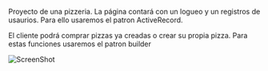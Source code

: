 Proyecto de una pizzeria. La página contará con un logueo y un registros de usaurios. Para ello usaremos el patron ActiveRecord.

El cliente podrá comprar pizzas ya creadas o crear su propia pizza. Para estas funciones usaremos el patron builder

![ScreenShot](https://raw.github.com/aadehoces/phpOrientado/master/UML/builder.png)
